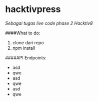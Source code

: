 # hacktivpress
*Sebagai tugas live code phase 2 Hacktiv8*

####What to do:
1. clone dari repo
2. npm install

####API Endpoints:
  * asd
  * qwe
  * asd
  * qwe
  * asd
  * qwe